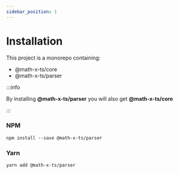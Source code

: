 ```yaml
---
sidebar_position: 1
---
```


# Installation

This project is a monorepo containing:
- @math-x-ts/core
- @math-x-ts/parser

:::info

By installing **@math-x-ts/parser** you will also get **@math-x-ts/core**

:::


### NPM

```shell
npm install --save @math-x-ts/parser
```

### Yarn

```shell
yarn add @math-x-ts/parser
```





